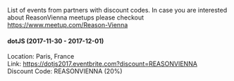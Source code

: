 List of events from partners with discount codes. In case you are interested about ReasonVienna meetups please checkout https://www.meetup.com/Reason-Vienna

#### dotJS (2017-11-30 - 2017-12-01) 

Location: Paris, France<br />
Link: https://dotjs2017.eventbrite.com?discount=REASONVIENNA<br />
Discount Code: REASONVIENNA (20%)

